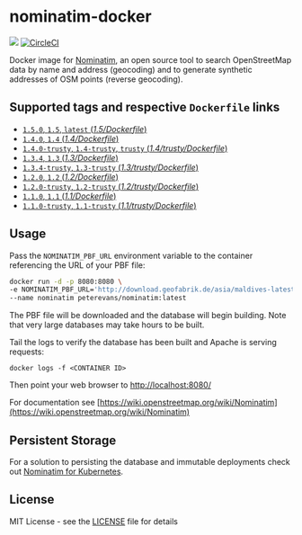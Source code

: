 # nominatim-docker
[![](https://images.microbadger.com/badges/image/peterevans/nominatim.svg)](https://microbadger.com/images/peterevans/nominatim)
[![CircleCI](https://circleci.com/gh/peter-evans/nominatim-docker/tree/master.svg?style=svg)](https://circleci.com/gh/peter-evans/nominatim-docker/tree/master)

Docker image for [Nominatim](https://github.com/openstreetmap/Nominatim), an open source tool to search OpenStreetMap data by name and address (geocoding) and to generate synthetic addresses of OSM points (reverse geocoding).

## Supported tags and respective `Dockerfile` links

- [`1.5.0`, `1.5`, `latest`  (*1.5/Dockerfile*)](https://github.com/peter-evans/nominatim-docker/tree/v1.5.0)
- [`1.4.0`, `1.4` (*1.4/Dockerfile*)](https://github.com/peter-evans/nominatim-docker/tree/v1.4.0)
- [`1.4.0-trusty`, `1.4-trusty`, `trusty`  (*1.4/trusty/Dockerfile*)](https://github.com/peter-evans/nominatim-docker/tree/v1.4.0/trusty)
- [`1.3.4`, `1.3` (*1.3/Dockerfile*)](https://github.com/peter-evans/nominatim-docker/tree/v1.3.4)
- [`1.3.4-trusty`, `1.3-trusty` (*1.3/trusty/Dockerfile*)](https://github.com/peter-evans/nominatim-docker/tree/v1.3.4/trusty)
- [`1.2.0`, `1.2` (*1.2/Dockerfile*)](https://github.com/peter-evans/nominatim-docker/tree/v1.2.0)
- [`1.2.0-trusty`, `1.2-trusty` (*1.2/trusty/Dockerfile*)](https://github.com/peter-evans/nominatim-docker/tree/v1.2.0/trusty)
- [`1.1.0`, `1.1` (*1.1/Dockerfile*)](https://github.com/peter-evans/nominatim-docker/tree/v1.1.0)
- [`1.1.0-trusty`, `1.1-trusty` (*1.1/trusty/Dockerfile*)](https://github.com/peter-evans/nominatim-docker/tree/v1.1.0/trusty)

## Usage
Pass the `NOMINATIM_PBF_URL` environment variable to the container referencing the URL of your PBF file:

```bash
docker run -d -p 8080:8080 \
-e NOMINATIM_PBF_URL='http://download.geofabrik.de/asia/maldives-latest.osm.pbf' \
--name nominatim peterevans/nominatim:latest
```
The PBF file will be downloaded and the database will begin building. Note that very large databases may take hours to be built.

Tail the logs to verify the database has been built and Apache is serving requests:
```
docker logs -f <CONTAINER ID>
```
Then point your web browser to [http://localhost:8080/](http://localhost:8080/)

For documentation see [https://wiki.openstreetmap.org/wiki/Nominatim](https://wiki.openstreetmap.org/wiki/Nominatim)

## Persistent Storage
For a solution to persisting the database and immutable deployments check out [Nominatim for Kubernetes](https://github.com/peter-evans/nominatim-k8s).

## License

MIT License - see the [LICENSE](LICENSE) file for details

